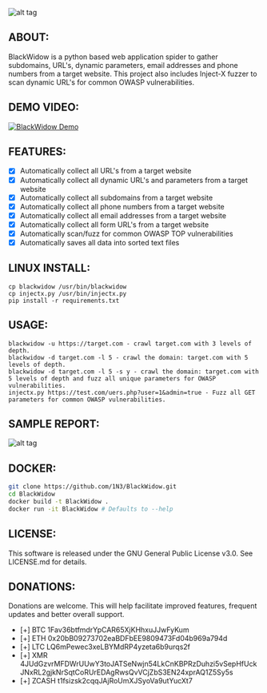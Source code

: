 ![alt tag](https://github.com/1N3/BlackWidow/blob/master/blackwidowlogo.png)

## ABOUT:
BlackWidow is a python based web application spider to gather subdomains, URL's, dynamic parameters, email addresses and phone numbers from a target website. This project also includes Inject-X fuzzer to scan dynamic URL's for common OWASP vulnerabilities.

## DEMO VIDEO:
[![BlackWidow Demo](https://i.ytimg.com/vi/mch8ht47taY/hqdefault.jpg)](https://www.youtube.com/watch?v=mch8ht47taY)

## FEATURES:
- [x] Automatically collect all URL's from a target website
- [x] Automatically collect all dynamic URL's and parameters from a target website
- [x] Automatically collect all subdomains from a target website
- [x] Automatically collect all phone numbers from a target website
- [x] Automatically collect all email addresses from a target website
- [x] Automatically collect all form URL's from a target website
- [X] Automatically scan/fuzz for common OWASP TOP vulnerabilities
- [x] Automatically saves all data into sorted text files

## LINUX INSTALL:
```
cp blackwidow /usr/bin/blackwidow
cp injectx.py /usr/bin/injectx.py
pip install -r requirements.txt
```

## USAGE:
```
blackwidow -u https://target.com - crawl target.com with 3 levels of depth.
blackwidow -d target.com -l 5 - crawl the domain: target.com with 5 levels of depth.
blackwidow -d target.com -l 5 -s y - crawl the domain: target.com with 5 levels of depth and fuzz all unique parameters for OWASP vulnerabilities.
injectx.py https://test.com/uers.php?user=1&admin=true - Fuzz all GET parameters for common OWASP vulnerabilities.
```

## SAMPLE REPORT:
![alt tag](https://github.com/1N3/BlackWidow/blob/master/blackwidow-report1.png)

## DOCKER:
```bash
git clone https://github.com/1N3/BlackWidow.git
cd BlackWidow
docker build -t BlackWidow .
docker run -it BlackWidow # Defaults to --help

```

## LICENSE:
This software is released under the GNU General Public License v3.0. See LICENSE.md for details.

## DONATIONS:
Donations are welcome. This will help facilitate improved features, frequent updates and better overall support.
- [+] BTC 1Fav36btfmdrYpCAR65XjKHhxuJJwFyKum
- [+] ETH 0x20bB09273702eaBDFbEE9809473Fd04b969a794d
- [+] LTC LQ6mPewec3xeLBYMdRP4yzeta6b9urqs2f
- [+] XMR 4JUdGzvrMFDWrUUwY3toJATSeNwjn54LkCnKBPRzDuhzi5vSepHfUckJNxRL2gjkNrSqtCoRUrEDAgRwsQvVCjZbS3EN24xprAQ1Z5Sy5s
- [+] ZCASH t1fsizsk2cqqJAjRoUmXJSyoVa9utYucXt7